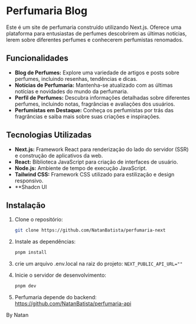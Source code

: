 # Perfumaria Blog

Este é um site de perfumaria construído utilizando Next.js. Oferece uma plataforma para entusiastas de perfumes descobrirem as últimas notícias, lerem sobre diferentes perfumes e conhecerem perfumistas renomados.

## Funcionalidades

- **Blog de Perfumes:** Explore uma variedade de artigos e posts sobre perfumes, incluindo resenhas, tendências e dicas.
- **Notícias de Perfumaria:** Mantenha-se atualizado com as últimas notícias e novidades do mundo da perfumaria.
- **Perfil de Perfumes:** Descubra informações detalhadas sobre diferentes perfumes, incluindo notas, fragrâncias e avaliações dos usuários.
- **Perfumistas em Destaque:** Conheça os perfumistas por trás das fragrâncias e saiba mais sobre suas criações e inspirações.

## Tecnologias Utilizadas

- **Next.js:** Framework React para renderização do lado do servidor (SSR) e construção de aplicativos da web.
- **React:** Biblioteca JavaScript para criação de interfaces de usuário.
- **Node.js:** Ambiente de tempo de execução JavaScript.
- **Tailwind CSS:** Framework CSS utilizado para estilização e design responsivo.
- **Shadcn UI
## Instalação

1. Clone o repositório:
    ```Bash
    git clone https://github.com/NatanBatista/perfumaria-next
    ```

2. Instale as dependências: 
    ```Bash
    pnpm install
    ```

3. crie um arquivo .env.local na raiz do projeto:
   `NEXT_PUBLIC_API_URL=""`

4. Inicie o servidor de desenvolvimento:
    ```Bash
    pnpm dev
    ```
5. Perfumaria depende do backend:
    https://github.com/NatanBatista/perfumaria-api


By Natan
